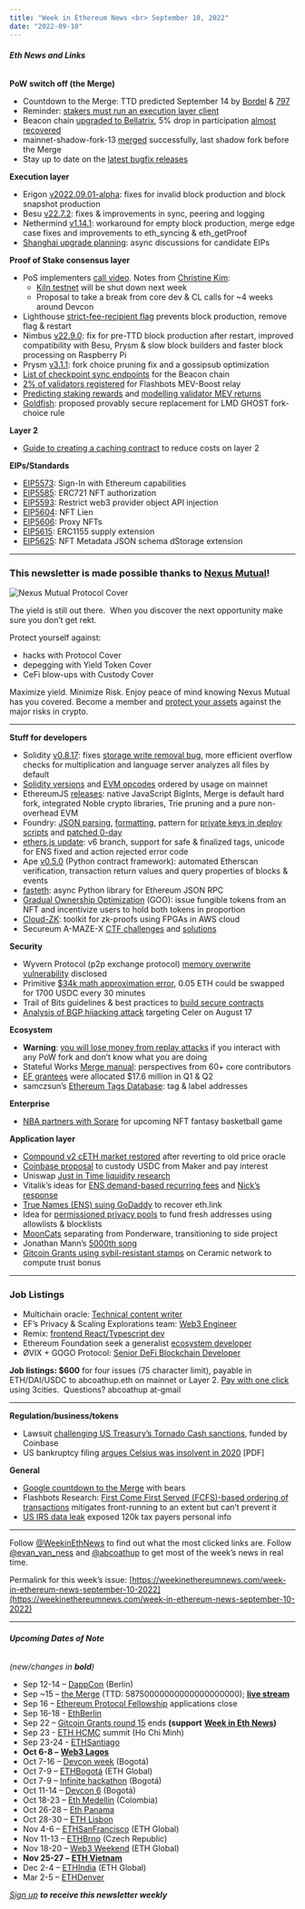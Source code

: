 ```yaml
---
title: "Week in Ethereum News <br> September 10, 2022"
date: "2022-09-10"
---
```


###### **Eth News and Links**

**PoW switch off (the Merge)**

- Countdown to the Merge: TTD predicted September 14 by [Bordel](https://bordel.wtf/) & [797](https://797.io/themerge)
- Reminder: [stakers must run an execution layer client](https://twitter.com/evan_van_ness/status/1567893018451099649)
- Beacon chain [upgraded to Bellatrix](https://twitter.com/terencechain/status/1567115533233049606), 5% drop in participation [almost recovered](https://twitter.com/remy_roy/status/1567539002411999232)
- mainnet-shadow-fork-13 [merged](https://twitter.com/abcoathup/status/1568359386443317248) successfully, last shadow fork before the Merge
- Stay up to date on the [latest bugfix releases](https://blog.ethereum.org/2022/08/24/mainnet-merge-announcement)

**Execution layer**

- Erigon [v2022.09.01-alpha](https://github.com/ledgerwatch/erigon/releases/tag/v2022.09.01): fixes for invalid block production and block snapshot production
- Besu [v22.7.2](https://github.com/hyperledger/besu/releases/tag/22.7.2): fixes & improvements in sync, peering and logging
- Nethermind [v1.14.1](https://github.com/NethermindEth/nethermind/releases/tag/1.14.1): workaround for empty block production, merge edge case fixes and improvements to eth\_syncing & eth\_getProof
- [Shanghai upgrade planning](https://ethereum-magicians.org/t/shanghai-core-eip-consideration/10777): async discussions for candidate EIPs

**Proof of Stake consensus layer**

- PoS implementers [call video](https://www.youtube.com/watch?v=ir-gnBm2GZ4&t=188s). Notes from [Christine Kim](https://www.galaxy.com/research/insights/ethereum-consensus-layer-call-95/):
    - [Kiln testnet](https://blog.ethereum.org/2022/09/09/kiln-shutdown) will be shut down next week
    - Proposal to take a break from core dev & CL calls for ~4 weeks around Devcon
- Lighthouse [strict-fee-recipient flag](https://twitter.com/sigp_io/status/1567688757633232897) prevents block production, remove flag & restart
- Nimbus [v22.9.0](https://github.com/status-im/nimbus-eth2/releases/tag/v22.9.0): fix for pre-TTD block production after restart, improved compatibility with Besu, Prysm & slow block builders and faster block processing on Raspberry Pi
- Prysm [v3.1.1](https://github.com/prysmaticlabs/prysm/releases/tag/v3.1.1): fork choice pruning fix and a gossipsub optimization
- [List of checkpoint sync endpoints](https://github.com/eth-clients/checkpoint-sync-endpoints#readme) for the Beacon chain
- [2% of validators registered](https://boost-relay.flashbots.net/) for Flashbots MEV-Boost relay
- [Predicting staking rewards](https://www.attestant.io/posts/exploring-execution-block-rewards-sep-22/) and [modelling validator MEV returns](https://pintail.xyz/posts/post-merge-mev/)
- [Goldfish](https://www.paradigm.xyz/2022/09/goldfish): proposed provably secure replacement for LMD GHOST fork-choice rule

**Layer 2**

- [Guide to creating a caching contract](https://ethereum.org/en/developers/tutorials/all-you-can-cache/) to reduce costs on layer 2

**EIPs/Standards**

- [EIP5573](https://github.com/ethereum/EIPs/pull/5573/files): Sign-In with Ethereum capabilities
- [EIP5585](https://github.com/ethereum/EIPs/pull/5585/files): ERC721 NFT authorization
- [EIP5593](https://github.com/ethereum/EIPs/pull/5593/files): Restrict web3 provider object API injection
- [EIP5604](https://eips.ethereum.org/EIPS/eip-5604): NFT Lien
- [EIP5606](https://github.com/ethereum/EIPs/pull/5606/files): Proxy NFTs
- [EIP5615](https://github.com/ethereum/EIPs/pull/5615/files): ERC1155 supply extension
- [EIP5625](https://github.com/ethereum/EIPs/pull/5625/files): NFT Metadata JSON schema dStorage extension

* * *

### **This newsletter is made possible thanks to** [**Nexus Mutual**](https://nexusmutual.io/)**!**

![Nexus Mutual Protocol Cover](https://weekinethereumnews.com/wp-content/uploads/2022/03/Nexus-Mutual-Protocol-Cover-1024x586.png)

The yield is still out there.  When you discover the next opportunity make sure you don’t get rekt. 

Protect yourself against: 

- hacks with Protocol Cover 
- depegging with Yield Token Cover
- CeFi blow-ups with Custody Cover 

Maximize yield. Minimize Risk. Enjoy peace of mind knowing Nexus Mutual has you covered. Become a member and [protect your assets](https://app.nexusmutual.io/cover) against the major risks in crypto.

* * *

**Stuff for developers**

- Solidity [v0.8.17](https://blog.soliditylang.org/2022/09/08/solidity-0.8.17-release-announcement/): fixes [storage write removal bug](https://blog.soliditylang.org/2022/09/08/storage-write-removal-before-conditional-termination/), more efficient overflow checks for multiplication and language server analyzes all files by default
- [Solidity versions](https://twitter.com/bantg/status/1566075249959079937) and [EVM opcodes](https://twitter.com/bantg/status/1566348908405587969) ordered by usage on mainnet
- EthereumJS [releases](https://twitter.com/efjavascript/status/1567150203047739394): native JavaScript BigInts, Merge is default hard fork, integrated Noble crypto libraries, Trie pruning and a pure non-overhead EVM
- Foundry: [JSON parsing](https://twitter.com/odysseas_eth/status/1566421675633266688), [formatting](https://twitter.com/gakonst/status/1566627137502584832), pattern for [private keys in deploy scripts](https://twitter.com/msolomon44/status/1567204143689011200) and [patched 0-day](https://twitter.com/elyx0/status/1568258205309878272)
- [ethers.js update](https://blog.ricmoo.com/highlights-ethers-js-september-2022-d7bda0fc37ed): v6 branch, support for safe & finalized tags, unicode for ENS fixed and action rejected error code
- Ape [v0.5.0](https://github.com/ApeWorX/ape/releases/tag/v0.5.0) (Python contract framework): automated Etherscan verification, transaction return values and query properties of blocks & events
- [fasteth](https://github.com/Alcibiades-Capital/fasteth#readme): async Python library for Ethereum JSON RPC
- [Gradual Ownership Optimization](https://www.paradigm.xyz/2022/09/goo) (GOO): issue fungible tokens from an NFT and incentivize users to hold both tokens in proportion
- [Cloud-ZK](https://medium.com/@ingonyama/cloud-zk-a-toolkit-for-developing-zkp-acceleration-in-the-cloud-3d670c09c6ed): toolkit for zk-proofs using FPGAs in AWS cloud
- Secureum A-MAZE-X [CTF challenges](https://github.com/secureum/DeFi-Security-Summit-Stanford#readme) and [solutions](https://ventral.digital/posts/2022/8/27/secureum-a-maze-x-stanford-ctf)

**Security**

- Wyvern Protocol (p2p exchange protocol) [memory overwrite vulnerability](https://blocksecteam.medium.com/a-new-memory-overwrite-vulnerability-discovered-in-wyvern-protocol-5285996c297d) disclosed
- Primitive [$34k math approximation error](https://twitter.com/MevRefund/status/1568216188630736897), 0.05 ETH could be swapped for 1700 USDC every 30 minutes
- Trail of Bits guidelines & best practices to [build secure contracts](https://github.com/crytic/building-secure-contracts#readme)
- [Analysis of BGP hijacking attack](https://blog.coinbase.com/celer-bridge-incident-analysis-895a9fc77e57) targeting Celer on August 17

**Ecosystem**

- **Warning**: [you will lose money from replay attacks](https://forum.makerdao.com/t/pecu-announcement-maker-protocol-the-merge-and-future-forks-of-ethereum/17789) if you interact with any PoW fork and don’t know what you are doing
- Stateful Works [Merge manual](https://stateful.mirror.xyz/mYXVnZ_0mP0eTtKMb1-NJqo3a8cRXGMySfk_0ep_Oeg): perspectives from 60+ core contributors
- [EF grantees](https://blog.ethereum.org/2022/09/07/esp-q1-q2-allocation-update) were allocated $17.6 million in Q1 & Q2
- samczsun’s [Ethereum Tags Database](https://tags.eth.samczsun.com/): tag & label addresses

**Enterprise**

- [NBA partners with Sorare](https://www.nba.com/news/nba-nbpa-sorare-fantasy-game-release) for upcoming NFT fantasy basketball game

**Application layer**

- [Compound v2 cETH market restored](https://twitter.com/compoundfinance/status/1567323147967336448) after reverting to old price oracle
- [Coinbase proposal](https://forum.makerdao.com/t/mip81-coinbase-usdc-institutional-rewards/17703) to custody USDC from Maker and pay interest
- Uniswap [Just in Time liquidity research](https://uniswap.org/blog/jit-liquidity)
- Vitalik’s ideas for [ENS demand-based recurring fees](https://vitalik.eth.limo/general/2022/09/09/ens.html) and [Nick’s response](https://mirror.xyz/nick.eth/EAH91vsu24WlvIqs3os-ISEpgnqIic0Y3z_asUVtGy4)
- [True Names (ENS) suing GoDaddy](https://www.coindesk.com/policy/2022/09/08/firm-behind-ethereum-name-service-and-virgil-griffith-sue-godaddy-over-sale-of-ethlink/) to recover eth.link
- Idea for [permissioned privacy pools](https://ethresear.ch/t/permissioned-privacy-pools/13572) to fund fresh addresses using allowlists & blocklists
- [MoonCats](https://twitter.com/jakegallen_/status/1567230230955442178) separating from Ponderware, transitioning to side project
- Jonathan Mann’s [5000th song](https://twitter.com/songadaymann/status/1568240969501351936)
- [Gitcoin Grants using sybil-resistant stamps](https://gitcoin.co/blog/wtf-is-trust-bonus/) on Ceramic network to compute trust bonus

* * *

### **Job Listings**

- Multichain oracle: [Technical content writer](https://bobhub.gitbook.io/bobhub/)
- EF’s Privacy & Scaling Explorations team: [Web3 Engineer](https://jobs.lever.co/ethereumfoundation/ece6534a-b946-4996-b7e7-713bd1ec0353?lever-origin=applied&lever-source%5B%5D=Week%20in%20Ethereum)
- Remix: [frontend React/Typescript dev](https://jobs.lever.co/ethereumfoundation/2c293808-48ed-4994-b0e0-14a8986e6ff3)
- Ethereum Foundation seek a generalist [ecosystem developer](https://jobs.lever.co/ethereumfoundation/6b80a26f-7db3-4415-8339-a3543a967998?lever-origin=applied&lever-source%5B%5D=Week%20in%20Ethereum)
- ØVIX + GOGO Protocol: [Senior DeFi Blockchain Developer](https://join.com/companies/cryptogogos/5585820-blockchain-developer-at-crypto-start-up?utm_source=ETHnewsletter&utm_medium=email&utm_campaign=WeekInEthNews)

**Job listings: $600** for four issues (75 character limit), payable in ETH/DAI/USDC to abcoathup.eth on mainnet or Layer 2. [Pay with one click](https://3cities.xyz/#/pay?c=H4sIAHqco2IAAyXOMU6EQBSA4atMqVbAgGjJuqzGmI3JrrHcDMODnQAz5L03ERsTLey9gtJop8bGUk-xt5HE4m-__A_vPbreEZRZjQAdWH58ZZeVJQLR7iAYQglFKeNYVipJ0mQR5EWYSpCRnB_F4fEijZPopJqFz5v-Z9xg3_-O1jHsTq8BGmGsyHkLCL4TS7ghce4KcWGIja1F5XDKozBEHkjs3aWJ0FuFSjOgaE1neP-jdbXRqs2IgNdGN4AvV6v5t-qct5zRzNRL3xWAZzCsGCf3LRgiqWV8GASfxKgY6ttLhGq6sBro_otdA_afygfdejLO0tM4qes_d-LI2xABAAA) using 3cities.  Questions? abcoathup at-gmail

* * *

**Regulation/business/tokens**

- Lawsuit [challenging US Treasury’s Tornado Cash sanctions](https://blog.coinbase.com/defending-privacy-in-crypto-e09db33dece8), funded by Coinbase
- US bankruptcy filing [argues Celsius was insolvent in 2020](https://cases.stretto.com/public/x191/11749/PLEADINGS/1174909072280000000015.pdf) \[PDF\]

**General**

- [Google countdown to the Merge](https://www.google.com/search?q=ethereum+merge) with bears
- Flashbots Research: [First Come First Served (FCFS)-based ordering of transactions](https://writings.flashbots.net/research/fcfs-and-front-running/) mitigates front-running to an extent but can’t prevent it
- [US IRS data leak](https://www.bleepingcomputer.com/news/security/irs-data-leak-exposes-personal-info-of-120-000-taxpayers/) exposed 120k tax payers personal info

* * *

Follow [@WeekinEthNews](https://twitter.com/WeekInEthNews) to find out what the most clicked links are. Follow [@evan\_van\_ness](https://twitter.com/evan_van_ness) and [@abcoathup](https://twitter.com/abcoathup) to get most of the week’s news in real time.

Permalink for this week’s issue: [https://weekinethereumnews.com/week-in-ethereum-news-september-10-2022](https://weekinethereumnews.com/week-in-ethereum-news-september-10-2022)

* * *

###### **Upcoming Dates of Note**

_(new/changes in_ **_bold_**_)_

- Sep 12-14 – [DappCon](https://www.dappcon.io/) (Berlin)
- Sep ~15 – [the Merge](https://blog.ethereum.org/2022/08/24/mainnet-merge-announcement/) (TTD: 58750000000000000000000); [**live stream**](https://ethstaker.cc/the-official-ethereum-merge-livestream/)
- Sep 16 – [Ethereum Protocol Fellowship](https://blog.ethereum.org/2022/09/01/ethereum-protocol-fellowship-third) applications close
- Sep 16-18 - [EthBerlin](https://ethberlin.ooo/)
- Sep 22 – [Gitcoin Grants round 15](https://twitter.com/gitcoin/status/1558498622949523456) ends **(support** [**Week in Eth News**](https://gitcoin.co/grants/2785/week-in-ethereum-news)**)**
- Sep 23 - [ETH HCMC](https://2022.ethhcmc.com/) summit (Ho Chi Minh)
- Sep 23-24 - [ETHSantiago](https://ethsantiago.com/)
- **Oct 6-8 –** [**Web3 Lagos**](https://event.web3bridge.com/)
- Oct 7-16 – [Devcon week](https://devcon.org/en/devcon-week/) (Bogotá)
- Oct 7-9 – [ETHBogotá](https://bogota.ethglobal.com/) (ETH Global)
- Oct 7-9 – [Infinite hackathon](https://infinite-hackathons.eth.limo/) (Bogotá)
- Oct 11-14 – [Devcon 6](https://devcon.org/) (Bogotá)
- Oct 18-23 – [Eth Medellin](https://www.ethmedellin.co/) (Colombia)
- Oct 26-28 – [Eth Panama](https://twitter.com/EthPanama)
- Oct 28-30 – [ETH Lisbon](https://www.ethlisbon.org/)
- Nov 4-6 – [ETHSanFrancisco](https://sf.ethglobal.com/) (ETH Global)
- Nov 11-13 – [ETHBrno](https://mirror.xyz/ethbrno.eth/6BH9cUVuD85hy5O0L5cOOOE7niSA9Yo5eWsXVzKOlO4) (Czech Republic)
- Nov 18-20 – [Web3 Weekend](https://web3weekend.ethglobal.com/) (ETH Global)
- **Nov 25-27 –** [**ETH Vietnam**](https://www.eth-vietnam.com/)
- Dec 2-4 – [ETHIndia](https://ethindia.co/) (ETH Global)
- Mar 2-5 – [ETHDenver](https://www.ethdenver.com/)

[_Sign up_](https://weekinethereum.substack.com/subscribe#about) **_to receive this newsletter weekly_**
